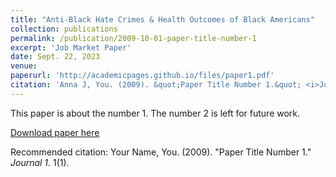 ```yaml
---
title: "Anti-Black Hate Crimes & Health Outcomes of Black Americans"
collection: publications
permalink: /publication/2009-10-01-paper-title-number-1
excerpt: 'Job Market Paper'
date: Sept. 22, 2023
venue:
paperurl: 'http://academicpages.github.io/files/paper1.pdf'
citation: 'Anna J, You. (2009). &quot;Paper Title Number 1.&quot; <i>Journal 1</i>. 1(1).'
---
```

This paper is about the number 1. The number 2 is left for future work.

[Download paper here](http://academicpages.github.io/files/paper1.pdf)

Recommended citation: Your Name, You. (2009). "Paper Title Number 1." <i>Journal 1</i>. 1(1).
